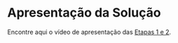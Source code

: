 # Apresentação da Solução

<!--Faça uma apresentação de um resumo de todos o processo de desenvolvimento e no final apresente a solução desenvolvida, usando um pequeno vídeo.-->

Encontre aqui o vídeo de apresentação das [Etapas 1 e 2]([https://github.com/](https://github.com/ICEI-PUC-Minas-PMV-ADS/pmv-ads-2024-1-e2-proj-int-t7-grupopuconstruir/tree/main/docs/img/videoApresentacao_Etapas1e2.mp4)).
